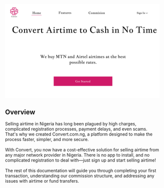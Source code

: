 ![alt](convert-homepage.png)

## Overview
Selling airtime in Nigeria has long been plagued by high charges, complicated registration processes, payment delays, and even scams. That's why we created Convert.com.ng, a platform designed to make the process faster, simpler, and more secure.
<br></br>
With Convert, you now have a cost-effective solution for selling airtime from any major network provider in Nigeria. There is no app to install, and no complicated registration to deal with—just sign up and start selling airtime!
<br></br>
The rest of this documentation will guide you through completing your first transaction, understanding our commission structure, and addressing any issues with airtime or fund transfers.
<br></br>